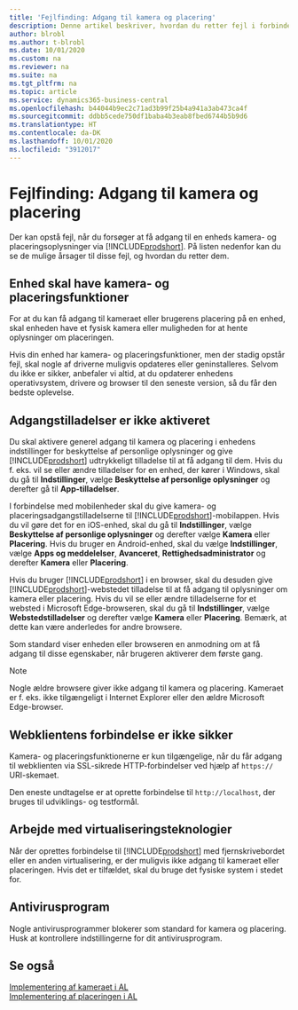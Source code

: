 ```yaml
---
title: 'Fejlfinding: Adgang til kamera og placering'
description: Denne artikel beskriver, hvordan du retter fejl i forbindelse med adgang til kamera- og placeringsoplysninger i Business central.
author: blrobl
ms.author: t-blrobl
ms.date: 10/01/2020
ms.custom: na
ms.reviewer: na
ms.suite: na
ms.tgt_pltfrm: na
ms.topic: article
ms.service: dynamics365-business-central
ms.openlocfilehash: b44044b9ec2c71ad3b99f25b4a941a3ab473ca4f
ms.sourcegitcommit: ddbb5cede750df1baba4b3eab8fbed6744b5b9d6
ms.translationtype: HT
ms.contentlocale: da-DK
ms.lasthandoff: 10/01/2020
ms.locfileid: "3912017"
---
```

# <a name="troubleshooting-accessing-camera-and-location"></a>Fejlfinding: Adgang til kamera og placering

Der kan opstå fejl, når du forsøger at få adgang til en enheds kamera- og placeringsoplysninger via [!INCLUDE[prodshort](includes/prodshort.md)]. På listen nedenfor kan du se de mulige årsager til disse fejl, og hvordan du retter dem.

## <a name="device-must-have-camera-and-location-capabilities"></a>Enhed skal have kamera- og placeringsfunktioner

For at du kan få adgang til kameraet eller brugerens placering på en enhed, skal enheden have et fysisk kamera eller muligheden for at hente oplysninger om placeringen.

Hvis din enhed har kamera- og placeringsfunktioner, men der stadig opstår fejl, skal nogle af driverne muligvis opdateres eller geninstalleres. Selvom du ikke er sikker, anbefaler vi altid, at du opdaterer enhedens operativsystem, drivere og browser til den seneste version, så du får den bedste oplevelse.

## <a name="access-permissions-not-enabled"></a>Adgangstilladelser er ikke aktiveret

Du skal aktivere generel adgang til kamera og placering i enhedens indstillinger for beskyttelse af personlige oplysninger og give [!INCLUDE[prodshort](includes/prodshort.md)] udtrykkeligt tilladelse til at få adgang til dem. Hvis du f. eks. vil se eller ændre tilladelser for en enhed, der kører i Windows, skal du gå til **Indstillinger**, vælge **Beskyttelse af personlige oplysninger** og derefter gå til **App-tilladelser**. 

I forbindelse med mobilenheder skal du give kamera- og placeringsadgangstilladelserne til [!INCLUDE[prodshort](includes/prodshort.md)]-mobilappen. Hvis du vil gøre det for en iOS-enhed, skal du gå til **Indstillinger**, vælge **Beskyttelse af personlige oplysninger** og derefter vælge **Kamera** eller **Placering**. Hvis du bruger en Android-enhed, skal du vælge **Indstillinger**, vælge **Apps og meddelelser**, **Avanceret**, **Rettighedsadministrator** og derefter **Kamera** eller **Placering**.

Hvis du bruger [!INCLUDE[prodshort](includes/prodshort.md)] i en browser, skal du desuden give [!INCLUDE[prodshort](includes/prodshort.md)]-webstedet tilladelse til at få adgang til oplysninger om kamera eller placering. Hvis du vil se eller ændre tilladelserne for et websted i Microsoft Edge-browseren, skal du gå til **Indstillinger**, vælge **Webstedstilladelser** og derefter vælge **Kamera** eller **Placering**. Bemærk, at dette kan være anderledes for andre browsere.

Som standard viser enheden eller browseren en anmodning om at få adgang til disse egenskaber, når brugeren aktiverer dem første gang.

> [!NOTE]  
> Nogle ældre browsere giver ikke adgang til kamera og placering. Kameraet er f. eks. ikke tilgængeligt i Internet Explorer eller den ældre Microsoft Edge-browser.

## <a name="web-client-connection-not-secure"></a>Webklientens forbindelse er ikke sikker

Kamera- og placeringsfunktionerne er kun tilgængelige, når du får adgang til webklienten via SSL-sikrede HTTP-forbindelser ved hjælp af `https://` URI-skemaet. 

Den eneste undtagelse er at oprette forbindelse til `http://localhost`, der bruges til udviklings- og testformål.


## <a name="working-with-virtualization-technologies"></a>Arbejde med virtualiseringsteknologier

Når der oprettes forbindelse til [!INCLUDE[prodshort](includes/prodshort.md)] med fjernskrivebordet eller en anden virtualisering, er der muligvis ikke adgang til kameraet eller placeringen. Hvis det er tilfældet, skal du bruge det fysiske system i stedet for.

## <a name="antivirus-software"></a>Antivirusprogram
Nogle antivirusprogrammer blokerer som standard for kamera og placering. Husk at kontrollere indstillingerne for dit antivirusprogram.

## <a name="see-also"></a>Se også
[Implementering af kameraet i AL](/dynamics365/business-central/dev-itpro/developer/devenv-implement-camera-al)  
[Implementering af placeringen i AL](/dynamics365/business-central/dev-itpro/developer/devenv-implement-location-al)
